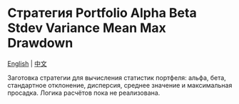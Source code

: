 # Стратегия Portfolio Alpha Beta Stdev Variance Mean Max Drawdown
[English](README.md) | [中文](README_cn.md)

Заготовка стратегии для вычисления статистик портфеля: альфа, бета, стандартное отклонение, дисперсия, среднее значение и максимальная просадка. Логика расчётов пока не реализована.

